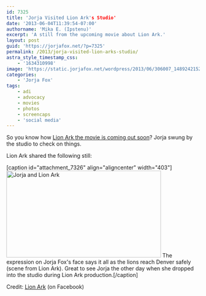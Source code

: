 ```yaml
---
id: 7325
title: 'Jorja Visited Lion Ark's Studio'
date: '2013-06-04T11:39:54-07:00'
authorname: 'Mika E. (Ipstenu)'
excerpt: 'A still from the upcoming movie about Lion Ark.'
layout: post
guid: 'https://jorjafox.net/?p=7325'
permalink: /2013/jorja-visited-lion-arks-studio/
astra_style_timestamp_css:
    - '1634310998'
image: 'https://static.jorjafox.net/wordpress/2013/06/306007_148924215278778_313686170_n.jpg'
categories:
    - 'Jorja Fox'
tags:
    - adi
    - advocacy
    - movies
    - photos
    - screencaps
    - 'social media'
---
```


So you know how <a title="‘Lion Ark’ Movie Hits Film Festivals Soon" href="https://jorjafox.net/2013/lion-ark-festivals-soon/">Lion Ark the movie is coming out soon</a>? Jorja swung by the studio to check on things.

Lion Ark shared the following still:

[caption id="attachment_7326" align="aligncenter" width="403"]<a href="https://www.facebook.com/photo.php?fbid=148924215278778&amp;set=a.146892092148657.1073741826.146882198816313&amp;type=1&amp;permPage=1"><img class="size-full wp-image-7326" title="Jorja and Lion Ark" alt="Jorja and Lion Ark" src="//static.jorjafox.net/wordpress/2013/06/306007_148924215278778_313686170_n.jpg" width="403" height="227" /></a> The expression on Jorja Fox's face says it all as the lions reach Denver safely (scene from Lion Ark). Great to see Jorja the other day when she dropped into the studio during Lion Ark production.[/caption]

Credit: <a href="https://www.facebook.com/photo.php?fbid=148924215278778&amp;set=a.146892092148657.1073741826.146882198816313&amp;type=1&amp;permPage=1">Lion Ark</a> (on Facebook)
